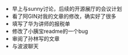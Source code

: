 - 早上与sunny讨论，后续的开源展厅的会议计划
- 看了阿GIN对我的文章的修改，确实好了很多
- 填写了华为讲师的报税单
- 修改了小胰宝readme的一个bug
- 审阅了孙林写的文章
- 与波波聊天